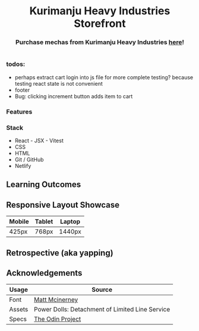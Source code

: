 <h1 align="center">Kurimanju Heavy Industries Storefront</h1>
<h3 align="center">Purchase mechas from Kurimanju Heavy Industries <a href=''>here</a>!</h3>
<p align="center">
    <img align="center" width="" alt="" src="./project-images/demo.gif">
</p>

### todos:
- perhaps extract cart login into js file for more complete testing? because testing react state is not convenient
- footer
- Bug: clicking increment button adds item to cart


### Features

### Stack
- React - JSX - Vitest
- CSS
- HTML
- Git / GitHub
- Netlify

## Learning Outcomes

## Responsive Layout Showcase

| Mobile | Tablet | Laptop  | 
|  ----- |  ----- |  ------ | 
| 425px  | 768px  | 1440px  | 


## Retrospective (aka yapping)

## Acknowledgements

| Usage   | Source   |
| ------- | -------------- |
| Font | [Matt Mcinerney](https://www.theleagueofmoveabletype.com/orbitron?style=light) |
| Assets  | Power Dolls: Detachment of Limited Line Service |
| Specs | [The Odin Project](https://www.theodinproject.com/lessons/node-path-react-new-shopping-cart) |
